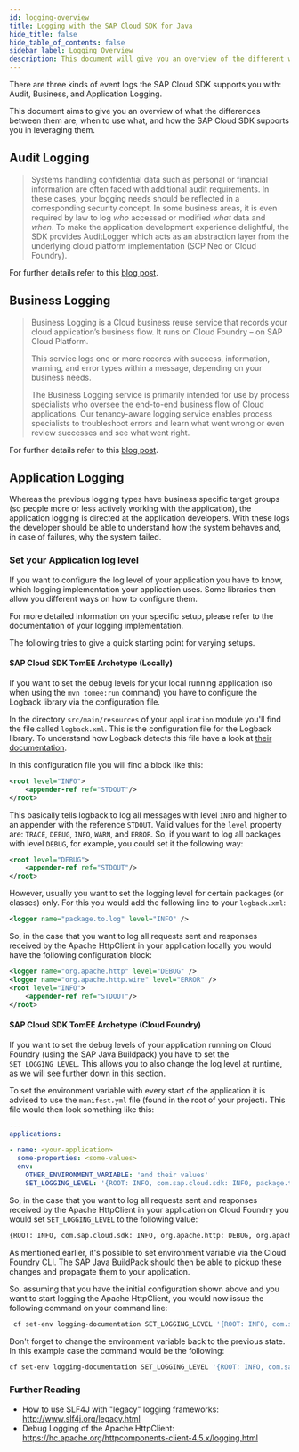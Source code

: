 ```yaml
---
id: logging-overview
title: Logging with the SAP Cloud SDK for Java
hide_title: false
hide_table_of_contents: false
sidebar_label: Logging Overview
description: This document will give you an overview of the different ways to log information with your application.
---
```


There are three kinds of event logs the SAP Cloud SDK supports you with: Audit, Business, and Application Logging.

This document aims to give you an overview of what the differences between them are, when to use what, and how the SAP Cloud SDK supports you in leveraging them.

## Audit Logging

> Systems handling confidential data such as personal or financial information are often faced with additional audit requirements. In these cases, your logging needs should be reflected in a corresponding security concept. In some business areas, it is even required by law to log _who_ accessed or modified _what_ data and _when_. To make the application development experience delightful, the SDK provides AuditLogger which acts as an abstraction layer from the underlying cloud platform implementation (SCP Neo or Cloud Foundry).

[//]: # (Adopt remaining documentation from the blog post, probably testing the code snippets again)
For further details refer to this [blog post](https://blogs.sap.com/2017/09/19/logging-on-sap-s4hana-cloud-sdk/).

## Business Logging

> Business Logging is a Cloud business reuse service that records your cloud application’s business flow. It runs on Cloud Foundry – on SAP Cloud Platform.
>
> This service logs one or more records with success, information, warning, and error types within a message, depending on your business needs.
>
> The Business Logging service is primarily intended for use by process specialists who oversee the end-to-end business flow of Cloud applications. Our tenancy-aware logging service enables process specialists to troubleshoot errors and learn what went wrong or even review successes and see what went right.

[//]: # (Probably check back with Swati Nair from BusinessLogging whether this is okay. Also: probably provide some tested code snippets in here)
For further details refer to this [blog post](https://blogs.sap.com/2019/05/24/an-introduction-to-business-logging/).

## Application Logging

Whereas the previous logging types have business specific target groups (so people more or less actively working with the application), the application logging is directed at the application developers.
With these logs the developer should be able to understand how the system behaves and, in case of failures, why the system failed.

[//]: # (Add some points of the history of logging in Java)

[//]: # (Add a section on what SLF4J is)

### Set your Application log level

If you want to configure the log level of your application you have to know, which logging implementation your application uses.
Some libraries then allow you different ways on how to configure them.

For more detailed information on your specific setup, please refer to the documentation of your logging implementation.

The following tries to give a quick starting point for varying setups.

#### SAP Cloud SDK TomEE Archetype (Locally)

If you want to set the debug levels for your local running application (so when using the `mvn tomee:run` command) you have to configure the Logback library via the configuration file.

In the directory `src/main/resources` of your `application` module you'll find the file called `logback.xml`.
This is the configuration file for the Logback library.
To understand how Logback detects this file have a look at [their documentation](http://logback.qos.ch/manual/configuration.html#auto_configuration).

In this configuration file you will find a block like this:

```xml
<root level="INFO">
    <appender-ref ref="STDOUT"/>
</root>
```

This basically tells logback to log all messages with level `INFO` and higher to an appender with the reference `STDOUT`.
Valid values for the `level` property are: `TRACE`, `DEBUG`, `INFO`, `WARN`, and `ERROR`.
So, if you want to log all packages with level `DEBUG`, for example, you could set it the following way:

```xml
<root level="DEBUG">
    <appender-ref ref="STDOUT"/>
</root>
```

However, usually you want to set the logging level for certain packages (or classes) only.
For this you would add the following line to your `logback.xml`:

```xml
<logger name="package.to.log" level="INFO" />
```

So, in the case that you want to log all requests sent and responses received by the Apache HttpClient in your application locally you would have the following configuration block:

```xml
<logger name="org.apache.http" level="DEBUG" />
<logger name="org.apache.http.wire" level="ERROR" />
<root level="INFO">
    <appender-ref ref="STDOUT"/>
</root>
```

#### SAP Cloud SDK TomEE Archetype (Cloud Foundry)

If you want to set the debug levels of your application running on Cloud Foundry (using the SAP Java Buildpack) you have to set the `SET_LOGGING_LEVEL`.
This allows you to also change the log level at runtime, as we will see further down in this section.

To set the environment variable with every start of the application it is advised to use the `manifest.yml` file (found in the root of your project).
This file would then look something like this:

```yaml
---
applications:

- name: <your-application>
  some-properties: <some-values>
  env:
    OTHER_ENVIRONMENT_VARIABLE: 'and their values'
    SET_LOGGING_LEVEL: '{ROOT: INFO, com.sap.cloud.sdk: INFO, package.to.log: DEBUG}'
```

So, in the case that you want to log all requests sent and responses received by the Apache HttpClient in your application on Cloud Foundry you would set `SET_LOGGING_LEVEL` to the following value:

```bash
{ROOT: INFO, com.sap.cloud.sdk: INFO, org.apache.http: DEBUG, org.apache.http.wire: ERROR}
```

As mentioned earlier, it's possible to set environment variable via the Cloud Foundry CLI.
The SAP Java BuildPack should then be able to pickup these changes and propagate them to your application.

So, assuming that you have the initial configuration shown above and you want to start logging the Apache HttpClient, you would now issue the following command on your command line:

```bash
 cf set-env logging-documentation SET_LOGGING_LEVEL '{ROOT: INFO, com.sap.cloud.sdk: INFO, org.apache.http: DEBUG, org.apache.http.wire: ERROR}'
```

Don't forget to change the environment variable back to the previous state.
In this example case the command would be the following:

```bash
cf set-env logging-documentation SET_LOGGING_LEVEL '{ROOT: INFO, com.sap.cloud.sdk: INFO}'
```

[//]: # (Think of further usage scenarios. Spring? CAP?)

### Further Reading

- How to use SLF4J with "legacy" logging frameworks: <http://www.slf4j.org/legacy.html>
- Debug Logging of the Apache HttpClient: <https://hc.apache.org/httpcomponents-client-4.5.x/logging.html>
